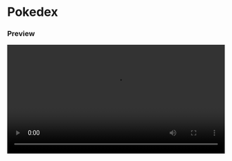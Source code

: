 # Pokedex

### Preview
<video src="https://github.com/AbhijitMotekar99/Pokedex/blob/main/src/assets/pokemon%20record.mp4" controls width="100%"></video>
